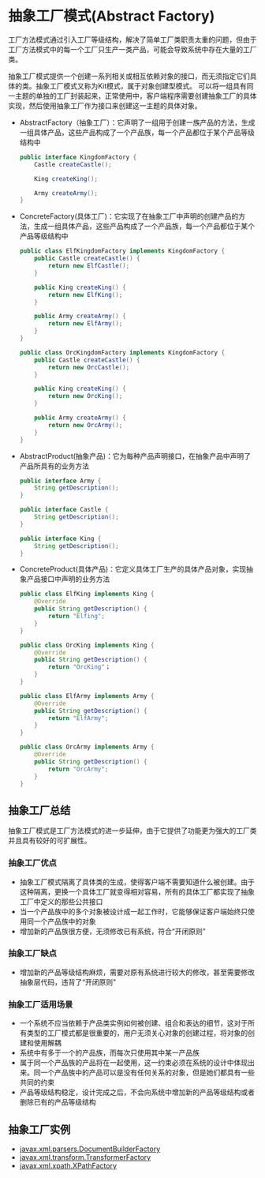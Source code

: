 # 抽象工厂模式(Abstract Factory)

工厂方法模式通过引入工厂等级结构，解决了简单工厂类职责太重的问题，但由于工厂方法模式中的每一个工厂只生产一类产品，可能会导致系统中存在大量的工厂类。

抽象工厂模式提供一个创建一系列相关或相互依赖对象的接口，而无须指定它们具体的类。抽象工厂模式又称为Kit模式，属于对象创建型模式。
可以将一组具有同一主题的单独的工厂封装起来，正常使用中，客户端程序需要创建抽象工厂的具体实现，然后使用抽象工厂作为接口来创建这一主题的具体对象。

* AbstractFactory（抽象工厂）：它声明了一组用于创建一族产品的方法，生成一组具体产品，这些产品构成了一个产品族，每一个产品都位于某个产品等级结构中

    ```java
    public interface KingdomFactory {
        Castle createCastle();

        King createKing();

        Army createArmy();
    }
    ```

* ConcreteFactory(具体工厂)：它实现了在抽象工厂中声明的创建产品的方法，生成一组具体产品，这些产品构成了一个产品族，每一个产品都位于某个产品等级结构中

    ```java
    public class ElfKingdomFactory implements KingdomFactory {
        public Castle createCastle() {
            return new ElfCastle();
        }

        public King createKing() {
            return new ElfKing();
        }

        public Army createArmy() {
            return new ElfArmy();
        }
    }
    ```

    ```java
    public class OrcKingdomFactory implements KingdomFactory {
        public Castle createCastle() {
            return new OrcCastle();
        }

        public King createKing() {
            return new OrcKing();
        }

        public Army createArmy() {
            return new OrcArmy();
        }
    }
    ```

* AbstractProduct(抽象产品)：它为每种产品声明接口，在抽象产品中声明了产品所具有的业务方法

    ```java
    public interface Army {
        String getDescription();
    }
    ```

    ```java
    public interface Castle {
        String getDescription();
    }
    ```

    ```java
    public interface King {
        String getDescription();
    }
    ```

* ConcreteProduct(具体产品)：它定义具体工厂生产的具体产品对象，实现抽象产品接口中声明的业务方法

    ```java
    public class ElfKing implements King {
        @Override
        public String getDescription() {
            return "Elfing";
        }
    }
    ```

    ```java
    public class OrcKing implements King {
        @Override
        public String getDescription() {
            return "OrcKing"；
        }
    }
    ```

    ```java
    public class ElfArmy implements Army {
        @Override
        public String getDescription() {
            return "ElfArmy";
        }
    }
    ```

    ```java
    public class OrcArmy implements Army {
        @Override
        public String getDescription() {
            return "OrcArmy";
        }
    }
    ```

## 抽象工厂总结

抽象工厂模式是工厂方法模式的进一步延伸，由于它提供了功能更为强大的工厂类并且具有较好的可扩展性。

### 抽象工厂优点

* 抽象工厂模式隔离了具体类的生成，使得客户端不需要知道什么被创建。由于这种隔离，更换一个具体工厂就变得相对容易，所有的具体工厂都实现了抽象工厂中定义的那些公共接口
* 当一个产品族中的多个对象被设计成一起工作时，它能够保证客户端始终只使用同一个产品族中的对象
* 增加新的产品族很方便，无须修改已有系统，符合“开闭原则”

### 抽象工厂缺点

* 增加新的产品等级结构麻烦，需要对原有系统进行较大的修改，甚至需要修改抽象层代码，违背了“开闭原则”

### 抽象工厂适用场景

* 一个系统不应当依赖于产品类实例如何被创建、组合和表达的细节，这对于所有类型的工厂模式都是很重要的，用户无须关心对象的创建过程，将对象的创建和使用解耦
* 系统中有多于一个的产品族，而每次只使用其中某一产品族
* 属于同一个产品族的产品将在一起使用，这一约束必须在系统的设计中体现出来。同一个产品族中的产品可以是没有任何关系的对象，但是她们都具有一些共同的约束
* 产品等级结构稳定，设计完成之后，不会向系统中增加新的产品等级结构或者删除已有的产品等级结构

## 抽象工厂实例

* [javax.xml.parsers.DocumentBuilderFactory](http://docs.oracle.com/javase/8/docs/api/javax/xml/parsers/DocumentBuilderFactory.html)
* [javax.xml.transform.TransformerFactory](http://docs.oracle.com/javase/8/docs/api/javax/xml/transform/TransformerFactory.html#newInstance--)
* [javax.xml.xpath.XPathFactory](http://docs.oracle.com/javase/8/docs/api/javax/xml/xpath/XPathFactory.html#newInstance--)
